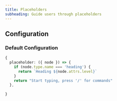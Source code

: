 ```yaml
---
title: Placeholders
subheading: Guide users through placeholders
---
```



## Configuration

### Default Configuration

```ts
{
  placeholder: ({ node }) => {
    if (node.type.name === 'heading') {
      return `Heading ${node.attrs.level}`
    }
    return "Start typing, press '/' for commands"
  },
  
}
```

